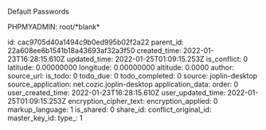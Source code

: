 Default Passwords

PHPMYADMIN: root/\*blank\*

id: cac9705d40a1494c9b0ed995b02f2a22
parent_id: 22a608ee6b1541b18a43693af32a3f50
created_time: 2022-01-23T16:28:15.610Z
updated_time: 2022-01-25T01:09:15.253Z
is_conflict: 0
latitude: 0.00000000
longitude: 0.00000000
altitude: 0.0000
author: 
source_url: 
is_todo: 0
todo_due: 0
todo_completed: 0
source: joplin-desktop
source_application: net.cozic.joplin-desktop
application_data: 
order: 0
user_created_time: 2022-01-23T16:28:15.610Z
user_updated_time: 2022-01-25T01:09:15.253Z
encryption_cipher_text: 
encryption_applied: 0
markup_language: 1
is_shared: 0
share_id: 
conflict_original_id: 
master_key_id: 
type_: 1